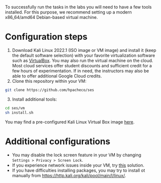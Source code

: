 
To successfully run the tasks in the labs you will need to have a few tools installed.
For this purpose, we recommend setting up a modern x86_64/amd64 Debian-based virtual machine.

# Configuration steps

1. Download Kali Linux 2022.1 (ISO image or VM image) and install it (keep the default software selection) with your favorite virtualization software such as [VirtualBox](https://www.virtualbox.org/). You may also run the virtual machine on the cloud. Most cloud services offer student discounts and sufficient credit for a few hours of experimentation. If in need, the instructors may also be able to offer additional Google Cloud credits.
2. Clone this repository within your VM:
``` bash
git clone https://github.com/hpacheco/ses
```
3. Install additional tools:
``` bash
cd ses/vm
sh install.sh
```

You may find a pre-configured Kali Linux Virtual Box image [here](https://drive.google.com/file/d/1NpOP5-UaECYPBWirtN7I7G5nkSOFULic/view?usp=sharing).

# Additional configurations

* You may disable the lock screen feature in your VM by changing `Settings > Privacy > Screen Lock`.
* If you experience network issues inside your VM, try [this](https://stackoverflow.com/a/55072881) solution.
* If you have difficulties installing packages, you may try to install ot manually from <https://http.kali.org/kali/pool/main/l/linux/>.



